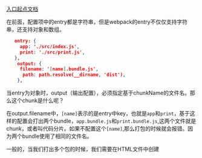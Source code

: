

[入口起点文档](https://webpack.docschina.org/concepts/entry-points/)

在前面，配置项中的entry都是字符串，但是webpack的entry不仅仅支持字符串，还支持对象和数组。

```json
   entry: {
     app: './src/index.js',
     print: './src/print.js',
   },
    output: {
     filename: '[name].bundle.js',
      path: path.resolve(__dirname, 'dist'),
    },
```

当entry为对象时，output（输出配置），必须指定基于chunkName的文件名。那么这个chunk是什么呢？

在output.filename中，`[name]`表示的是entry中key，也就是`app`和`print`，基于这样的配置会打出两个bundle，`app.bundle.js`和`print.bundle.js`,这两个文件就是chunk，或者叫代码分片。如果不配置这个`[name]`,那么打包的时候就会报错。因为两个bundle使用了相同的文件名。

一般的，当我们打出多个包的时候，我们需要在HTML文件中创建<script>标签引入它们。但是如果我在打出来的包的包名中添加了hash值的话，每次打出来的包名字都不一样，那我没打一次包就要修改一次HTML，这样未免太麻烦了。这个时候我们可以通过Plugin来帮助我们做这件事。

#### HtmlWebpackPlugin

这个插件可以帮助我们在HTML文件中引入打出来的包，在我们修改了entry的入口名后，重新打包之后HTML里面引入的bundle名也会相应的修改。

下面来看看怎么使用这个插件：

安装

```shell
npm install --save-dev html-webpack-plugin
```

webpack.config.js 

```diff
 const path = require('path');
+ const HtmlWebpackPlugin = require('html-webpack-plugin');

  module.exports = {
    entry: {
      app: './src/index.js',
      print: './src/print.js',
    },
+   plugins: [
+     new HtmlWebpackPlugin({
+       title: 'Output Management',
+     }),
+   ],
    output: {
      filename: '[name].bundle.js',
      path: path.resolve(__dirname, 'dist'),
    },
  };
```

HtmlWebpackPlugin这个插件会生成新的HTML文件，如果dist文件夹中原来有一个HTML，那么旧的就会被覆盖掉。





#### 清理/dist文件夹

在多次打包之后，dist文件夹可能会变得越来越拥挤，因为每次打包可能会生成一些新的文件，而你也不清楚是不是每个文件都用。现在有个插件可以在打包之前，把之前的文件都清理掉。

这个插件叫CleanWebpackPlugin

```shell
npm install --save-dev clean-webpack-plugin
```

webpack.config.js

```diff
  const path = require('path');
  const HtmlWebpackPlugin = require('html-webpack-plugin');
+ const { CleanWebpackPlugin } = require('clean-webpack-plugin');

  module.exports = {
    entry: {
      app: './src/index.js',
      print: './src/print.js',
    },
    plugins: [
+     new CleanWebpackPlugin(),
      new HtmlWebpackPlugin({
        title: 'Output Management',
      }),
    ],
    output: {
      filename: '[name].bundle.js',
      path: path.resolve(__dirname, 'dist'),
    },
  };
```

现在再去打包的时候，你会发现，dist文件夹里面只有这次build生成的文件了。